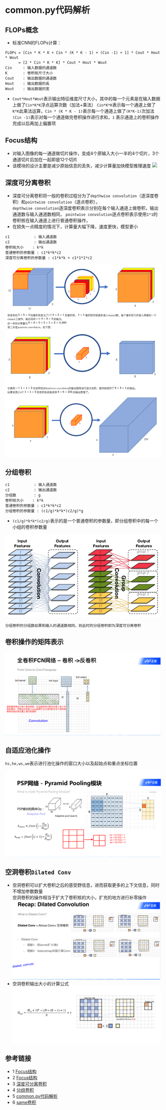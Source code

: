# common.py代码解析
## FLOPs概念
* 标准CNN的FLOPs计算：
```text
FLOPs = [Cin * K * K + Cin * (K * K - 1) + (Cin -1) + 1] * Cout * Hout * Wout
      = [2 * Cin * K * K] * Cout * Hout * Wout
Cin     : 输入数据的通道数
K       : 卷积核尺寸大小
Cout    : 输出数据的通道数
Hout    : 输出数据的高
Wout    : 输出数据的宽        
```
* `Cout*Hout*Wout`表示输出特征维度尺寸大小，其中的每一个元素是在输入数据上做了`Cin*K*K`浮点运算次数（加法+乘法）
`Cin*K*K`表示每一个通道上做了`K*K`此乘法运算，`Cin * (K * K - 1)`表示每一个通道上做了`(K*K-1)`次加法
`(Cin -1)`表示对每一个通道做完卷积操作进行求和，`1` 表示通道上的卷积操作完成以后再加上偏置项

## Focus结构
* 对输入图像的每一通道做切片操作，变成4个原输入大小一半的4个切片，3个通道切片后加在一起即是12个切片
* 该模块的设计主要是减少原始信息的丢失，减少计算量加快模型推理速度
![](../docs/images/network/focus_slice_code.jpg)


## 深度可分离卷积
* 深度可分离卷积将一般的卷积过程分为了`depthwise convolution`（逐深度卷积）和`pointwise convolution`（逐点卷积），  
  `depthwise convolution`逐深度卷积表示分别在每个输入通道上做卷积，输出通道数与输入通道数相同，
  `pointwise convolution`逐点卷积表示使用`1*1`的卷积核在输入通道上进行普通卷积操作，
* 在损失一点精度的情况下，计算量大幅下降，速度更快，模型更小
```text
c1           : 输入通道数
c2           : 输出通道数
卷积核大小    : k*k
普通卷积的参数量 : c1*k*k*c2
深度可分离卷积的参数量 : c1*k*k + c1*1*1*c2
```
![](../docs/images/base_tutorial/depthwise_separable_convolution.png)
  
  
## 分组卷积
```text
c1           : 输入通道数
c2           : 输出通道数
分组数        : g
卷积核大小    : k*k
普通卷积的参数量 : c1*k*k*c2
分组卷积的参数量 : (c1/g)*k*k*(c2/g)*g
```
* `(c1/g)*k*k*(c2/g)`表示的是一个普通卷积的参数量，即分组卷积中的每一个小组的卷积参数量

![](../docs/images/base_tutorial/groupconv.png)
```text
分组卷积的分组数如果和输入的通道数相同，则此时的分组卷积即为深度可分离卷积
```
## 卷积操作的矩阵表示
![](../docs/images/base_tutorial/卷积操作的矩阵表示.png)
 

## 自适应池化操作
`hs,he,ws,we`表示进行池化操作的窗口大小以及起始点和重点坐标位置  

![](../docs/images/base_tutorial/adaptive_pool.png)

## 空洞卷积`Dilated Conv`
* 空洞卷积可以扩大卷积之后的感受野信息，进而获取更多的上下文信息，同时不增加参数数量  
空洞卷积的操作相当于扩大了卷积核的大小，扩充的地方进行补零操作
![](../docs/images/base_tutorial/空洞卷积.png)  
* 空洞卷积输出大小的计算公式
![](../docs/images/base_tutorial/空洞卷积输出大小的计算公式.png)  


## 参考链接
* 1 [Focus结构](https://zhuanlan.zhihu.com/p/172121380)
* 2 [Focus结构](https://mp.weixin.qq.com/s/yO13BjSNG1cEDAxqR-SkHw)
* 3 [深度可分离卷积](https://www.cnblogs.com/sddai/p/14549475.html)
* 4 [分组卷积](https://blog.csdn.net/breeze_blows/article/details/98068025)
* 5 [common.py代码解析](https://blog.csdn.net/qq_38253797/article/details/119684388)
* 6 [same卷积](https://blog.csdn.net/u012370185/article/details/95238828)


